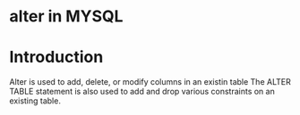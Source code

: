 # alter in MYSQL
# Introduction

Alter is used to add, delete, or modify columns in an existin table
The ALTER TABLE statement is also used to add and drop various constraints on an existing table.
